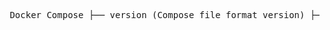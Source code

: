 <pre> Docker Compose ├── version (Compose file format version) ├── services (Define each container/app) │ ├── web (e.g., a Flask or Nginx service) │ │ ├── image / build │ │ ├── ports │ │ ├── volumes │ │ ├── depends_on │ │ └── environment │ └── db (e.g., MySQL/PostgreSQL) │ ├── image │ ├── volumes │ └── environment ├── volumes (Define shared volumes) └── networks (Custom networks for services) </pre>

